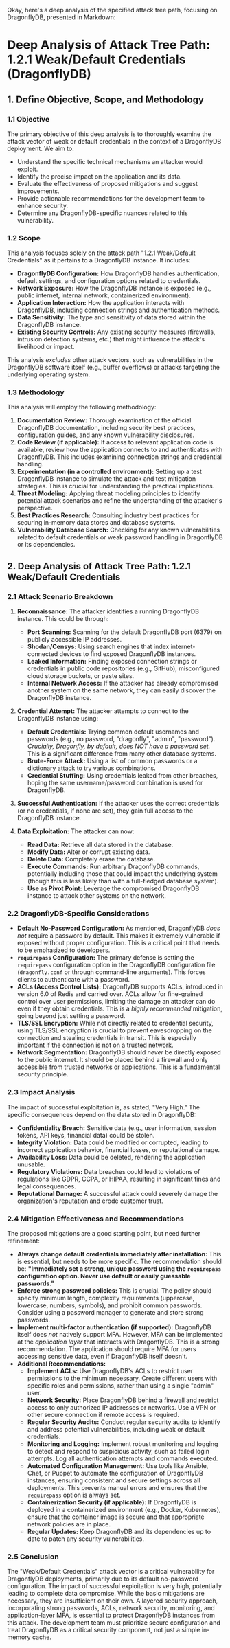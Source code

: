 Okay, here's a deep analysis of the specified attack tree path, focusing on DragonflyDB, presented in Markdown:

# Deep Analysis of Attack Tree Path: 1.2.1 Weak/Default Credentials (DragonflyDB)

## 1. Define Objective, Scope, and Methodology

### 1.1 Objective

The primary objective of this deep analysis is to thoroughly examine the attack vector of weak or default credentials in the context of a DragonflyDB deployment.  We aim to:

*   Understand the specific technical mechanisms an attacker would exploit.
*   Identify the precise impact on the application and its data.
*   Evaluate the effectiveness of proposed mitigations and suggest improvements.
*   Provide actionable recommendations for the development team to enhance security.
*   Determine any DragonflyDB-specific nuances related to this vulnerability.

### 1.2 Scope

This analysis focuses solely on the attack path "1.2.1 Weak/Default Credentials" as it pertains to a DragonflyDB instance.  It includes:

*   **DragonflyDB Configuration:**  How DragonflyDB handles authentication, default settings, and configuration options related to credentials.
*   **Network Exposure:**  How the DragonflyDB instance is exposed (e.g., public internet, internal network, containerized environment).
*   **Application Interaction:** How the application interacts with DragonflyDB, including connection strings and authentication methods.
*   **Data Sensitivity:** The type and sensitivity of data stored within the DragonflyDB instance.
*   **Existing Security Controls:** Any existing security measures (firewalls, intrusion detection systems, etc.) that might influence the attack's likelihood or impact.

This analysis *excludes* other attack vectors, such as vulnerabilities in the DragonflyDB software itself (e.g., buffer overflows) or attacks targeting the underlying operating system.

### 1.3 Methodology

This analysis will employ the following methodology:

1.  **Documentation Review:**  Thorough examination of the official DragonflyDB documentation, including security best practices, configuration guides, and any known vulnerability disclosures.
2.  **Code Review (if applicable):**  If access to relevant application code is available, review how the application connects to and authenticates with DragonflyDB.  This includes examining connection strings and credential handling.
3.  **Experimentation (in a controlled environment):**  Setting up a test DragonflyDB instance to simulate the attack and test mitigation strategies.  This is crucial for understanding the practical implications.
4.  **Threat Modeling:**  Applying threat modeling principles to identify potential attack scenarios and refine the understanding of the attacker's perspective.
5.  **Best Practices Research:**  Consulting industry best practices for securing in-memory data stores and database systems.
6.  **Vulnerability Database Search:** Checking for any known vulnerabilities related to default credentials or weak password handling in DragonflyDB or its dependencies.

## 2. Deep Analysis of Attack Tree Path: 1.2.1 Weak/Default Credentials

### 2.1 Attack Scenario Breakdown

1.  **Reconnaissance:** The attacker identifies a running DragonflyDB instance. This could be through:
    *   **Port Scanning:**  Scanning for the default DragonflyDB port (6379) on publicly accessible IP addresses.
    *   **Shodan/Censys:** Using search engines that index internet-connected devices to find exposed DragonflyDB instances.
    *   **Leaked Information:**  Finding exposed connection strings or credentials in public code repositories (e.g., GitHub), misconfigured cloud storage buckets, or paste sites.
    *   **Internal Network Access:** If the attacker has already compromised another system on the same network, they can easily discover the DragonflyDB instance.

2.  **Credential Attempt:** The attacker attempts to connect to the DragonflyDB instance using:
    *   **Default Credentials:**  Trying common default usernames and passwords (e.g., no password, "dragonfly", "admin", "password").  *Crucially, Dragonfly, by default, does NOT have a password set.* This is a significant difference from many other database systems.
    *   **Brute-Force Attack:**  Using a list of common passwords or a dictionary attack to try various combinations.
    *   **Credential Stuffing:**  Using credentials leaked from other breaches, hoping the same username/password combination is used for DragonflyDB.

3.  **Successful Authentication:** If the attacker uses the correct credentials (or no credentials, if none are set), they gain full access to the DragonflyDB instance.

4.  **Data Exploitation:**  The attacker can now:
    *   **Read Data:**  Retrieve all data stored in the database.
    *   **Modify Data:**  Alter or corrupt existing data.
    *   **Delete Data:**  Completely erase the database.
    *   **Execute Commands:**  Run arbitrary DragonflyDB commands, potentially including those that could impact the underlying system (though this is less likely than with a full-fledged database system).
    *   **Use as Pivot Point:** Leverage the compromised DragonflyDB instance to attack other systems on the network.

### 2.2 DragonflyDB-Specific Considerations

*   **Default No-Password Configuration:**  As mentioned, DragonflyDB *does not* require a password by default. This makes it extremely vulnerable if exposed without proper configuration.  This is a critical point that needs to be emphasized to developers.
*   **`requirepass` Configuration:**  The primary defense is setting the `requirepass` configuration option in the DragonflyDB configuration file (`dragonfly.conf` or through command-line arguments).  This forces clients to authenticate with a password.
*   **ACLs (Access Control Lists):** DragonflyDB supports ACLs, introduced in version 6.0 of Redis and carried over.  ACLs allow for fine-grained control over user permissions, limiting the damage an attacker can do even if they obtain credentials.  This is a *highly recommended* mitigation, going beyond just setting a password.
*   **TLS/SSL Encryption:** While not directly related to credential security, using TLS/SSL encryption is crucial to prevent eavesdropping on the connection and stealing credentials in transit.  This is especially important if the connection is not on a trusted network.
*   **Network Segmentation:**  DragonflyDB should *never* be directly exposed to the public internet.  It should be placed behind a firewall and only accessible from trusted networks or applications.  This is a fundamental security principle.

### 2.3 Impact Analysis

The impact of successful exploitation is, as stated, "Very High."  The specific consequences depend on the data stored in DragonflyDB:

*   **Confidentiality Breach:**  Sensitive data (e.g., user information, session tokens, API keys, financial data) could be stolen.
*   **Integrity Violation:**  Data could be modified or corrupted, leading to incorrect application behavior, financial losses, or reputational damage.
*   **Availability Loss:**  Data could be deleted, rendering the application unusable.
*   **Regulatory Violations:**  Data breaches could lead to violations of regulations like GDPR, CCPA, or HIPAA, resulting in significant fines and legal consequences.
*   **Reputational Damage:**  A successful attack could severely damage the organization's reputation and erode customer trust.

### 2.4 Mitigation Effectiveness and Recommendations

The proposed mitigations are a good starting point, but need further refinement:

*   **Always change default credentials immediately after installation:**  This is essential, but needs to be more specific.  The recommendation should be: **"Immediately set a strong, unique password using the `requirepass` configuration option.  Never use default or easily guessable passwords."**
*   **Enforce strong password policies:**  This is crucial.  The policy should specify minimum length, complexity requirements (uppercase, lowercase, numbers, symbols), and prohibit common passwords.  Consider using a password manager to generate and store strong passwords.
*   **Implement multi-factor authentication (if supported):** DragonflyDB itself does *not* natively support MFA.  However, MFA can be implemented at the *application layer* that interacts with DragonflyDB.  This is a strong recommendation.  The application should require MFA for users accessing sensitive data, even if DragonflyDB itself doesn't.
*   **Additional Recommendations:**
    *   **Implement ACLs:**  Use DragonflyDB's ACLs to restrict user permissions to the minimum necessary.  Create different users with specific roles and permissions, rather than using a single "admin" user.
    *   **Network Security:**  Place DragonflyDB behind a firewall and restrict access to only authorized IP addresses or networks.  Use a VPN or other secure connection if remote access is required.
    *   **Regular Security Audits:**  Conduct regular security audits to identify and address potential vulnerabilities, including weak or default credentials.
    *   **Monitoring and Logging:**  Implement robust monitoring and logging to detect and respond to suspicious activity, such as failed login attempts.  Log all authentication attempts and commands executed.
    *   **Automated Configuration Management:** Use tools like Ansible, Chef, or Puppet to automate the configuration of DragonflyDB instances, ensuring consistent and secure settings across all deployments.  This prevents manual errors and ensures that the `requirepass` option is always set.
    *   **Containerization Security (if applicable):** If DragonflyDB is deployed in a containerized environment (e.g., Docker, Kubernetes), ensure that the container image is secure and that appropriate network policies are in place.
    *   **Regular Updates:** Keep DragonflyDB and its dependencies up to date to patch any security vulnerabilities.

### 2.5 Conclusion

The "Weak/Default Credentials" attack vector is a critical vulnerability for DragonflyDB deployments, primarily due to its default no-password configuration.  The impact of successful exploitation is very high, potentially leading to complete data compromise.  While the basic mitigations are necessary, they are insufficient on their own.  A layered security approach, incorporating strong passwords, ACLs, network security, monitoring, and application-layer MFA, is essential to protect DragonflyDB instances from this attack.  The development team must prioritize secure configuration and treat DragonflyDB as a critical security component, not just a simple in-memory cache.
